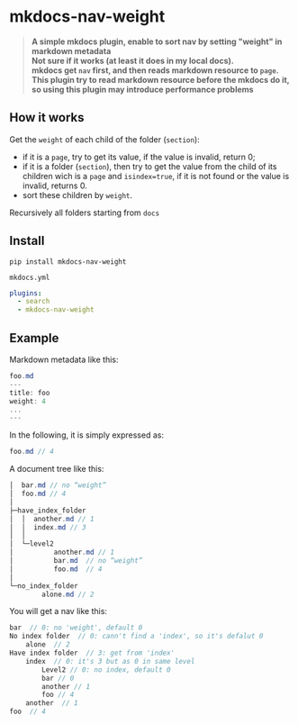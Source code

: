 # mkdocs-nav-weight

> **A simple mkdocs plugin, enable to sort nav by setting "weight" in markdown metadata** </br>
> **Not sure if it works (at least it does in my local docs).**</br>
> **mkdocs get `nav` first, and then reads markdown resource to `page`. This plugin try to read markdown resource before the mkdocs do it, so using this plugin may introduce performance problems**
## How it works
Get the `weight` of each child of the folder (`section`): 
- if it is a `page`, try to get its value, if the value is invalid, return 0;
- if it is a folder (`section`), then try to get the value from the child of its children wich is a `page` and `isindex=true`, if it is not found or the value is invalid, returns 0. </br>
- sort these children by `weight`.

Recursively all folders starting from `docs`
## Install


```shell
pip install mkdocs-nav-weight
```

`mkdocs.yml`

```yaml
plugins:
  - search
  - mkdocs-nav-weight
```

## Example
Markdown metadata like this:
```csharp
foo.md
---
title: foo
weight: 4
...
---
```

In the following, it is simply expressed as:
```csharp
foo.md // 4
```

A document tree like this:
```csharp
│  bar.md // no “weight”
│  foo.md // 4
│
├─have_index_folder
│  │  another.md // 1
│  │  index.md // 3
│  │
│  └─level2
│          another.md // 1
│          bar.md  // no “weight”
│          foo.md  // 4
│
└─no_index_folder
        alone.md // 2
```
You will get a nav like this:

```c#
bar  // 0: no 'weight', default 0
No index folder  // 0: cann't find a 'index', so it's defalut 0
	alone  // 2
Have index folder  // 3: get from 'index'
	index  // 0: it's 3 but as 0 in same level
    	Level2 // 0: no index, default 0
		bar // 0
		another // 1
		foo // 4
	another  // 1
foo  // 4
```

